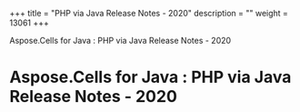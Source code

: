 +++
title = "PHP via Java Release Notes - 2020" 
description = "" 
weight = 13061 
+++

Aspose.Cells for Java : PHP via Java Release Notes - 2020  

# Aspose.Cells for Java : PHP via Java Release Notes - 2020


